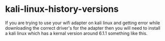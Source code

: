 # kali-linux-history-versions
If you are trying to use your wifi adapter on kali linux and getting error while downloading the correct driver's for the adapter then you will need to install a kali linux which has a kernal version around 6.1.1 something like this.
